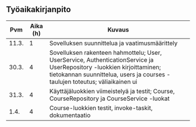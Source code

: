 ## Työaikakirjanpito

| Pvm   | Aika (h) | Kuvaus                                                                                                                                                                                                |
| ----- | -------- | ----------------------------------------------------------------------------------------------------------------------------------------------------------------------------------------------------- |
| 11.3. | 1        | Sovelluksen suunnittelua ja vaatimusmäärittely                                                                                                                                                        |
| 30.3. | 4        | Sovelluksen rakenteen hahmottelu; User, UserService, AuthenticationService ja UserRepository -luokkien kirjoittaminen; tietokannan suunnittelua, users ja courses -taulujen toteutus; väliaikainen ui |
| 31.3. | 4        | Käyttäjäluokkien viimeistelyä ja testit; Course, CourseRepository ja CourseService -luokat                                                                                                            |
| 1.4.  | 4        | Course-luokkien testit, invoke-taskit, dokumentaatio                                                                                                                                                  |
